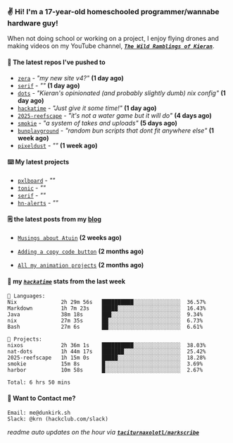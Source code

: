 ### ✌️ Hi! I'm a 17-year-old homeschooled programmer/wannabe hardware guy!

When not doing school or working on a project, I enjoy flying drones and making videos on my YouTube channel, [**_`The Wild Ramblings of Kieran`_**](https://youtube.com/@kieran.rambles).

#### 👷 The latest repos I've pushed to

- [`zera`](https://github.com/taciturnaxolotl/zera) - _"my new site v4?"_ **(1 day ago)**
- [`serif`](https://github.com/taciturnaxolotl/serif) - _""_ **(1 day ago)**
- [`dots`](https://github.com/taciturnaxolotl/dots) - _"Kieran's opinionated (and probably slightly dumb) nix config"_ **(1 day ago)**
- [`hackatime`](https://github.com/hackclub/hackatime) - _"Just give it some time!"_ **(1 day ago)**
- [`2025-reefscape`](https://github.com/df1317/2025-reefscape) - _"it's not a water game but it will do"_ **(4 days ago)**
- [`smokie`](https://github.com/taciturnaxolotl/smokie) - _"a system of takes and uploads"_ **(5 days ago)**
- [`bunplayground`](https://github.com/taciturnaxolotl/bunplayground) - _"random bun scripts that dont fit anywhere else"_ **(1 week ago)**
- [`pixeldust`](https://github.com/hackclub/pixeldust) - _""_ **(1 week ago)**

#### ⌨️ My latest projects

- [`pxlboard`](https://github.com/taciturnaxolotl/pxlboard) - _""_
- [`tonic`](https://github.com/taciturnaxolotl/tonic) - _""_
- [`serif`](https://github.com/taciturnaxolotl/serif) - _""_
- [`hn-alerts`](https://github.com/taciturnaxolotl/hn-alerts) - _""_

#### 🗒️ the latest posts from my [blog](https://dunkirk.sh)

- [`Musings about Atuin`](https://dunkirk.sh/blog/atuin/) **(2 weeks ago)**

- [`Adding a copy code button`](https://dunkirk.sh/blog/adding-a-copy-button/) **(2 months ago)**

- [`All my animation projects`](https://dunkirk.sh/blog/my-animations/) **(2 months ago)**



#### 📡 my [_`hackatime`_](https://waka.hackclub.com) stats from the last week

```text
💾 Languages:
Nix              2h 29m 56s   ██████████░░░░░░░░░░░░░░░  36.57%
Markdown         1h 7m 23s    █████░░░░░░░░░░░░░░░░░░░░  16.43%
Java             38m 18s      ███░░░░░░░░░░░░░░░░░░░░░░  9.34%
nix              27m 35s      ██░░░░░░░░░░░░░░░░░░░░░░░  6.73%
Bash             27m 6s       ██░░░░░░░░░░░░░░░░░░░░░░░  6.61%

💼 Projects:
nixos            2h 36m 1s    ██████████░░░░░░░░░░░░░░░  38.03%
nat-dots         1h 44m 17s   ███████░░░░░░░░░░░░░░░░░░  25.42%
2025-reefscape   1h 15m 0s    █████░░░░░░░░░░░░░░░░░░░░  18.28%
smokie           15m 8s       █░░░░░░░░░░░░░░░░░░░░░░░░  3.69%
harbor           10m 58s      █░░░░░░░░░░░░░░░░░░░░░░░░  2.67%

Total: 6 hrs 50 mins
```

#### 📮 Want to Contact me?

```text
Email: me@dunkirk.sh
Slack: @krn (hackclub.com/slack)
```

_readme auto updates on the hour via [**`taciturnaxolotl/markscribe`**](https://github.com/taciturnaxolotl/markscribe)_
